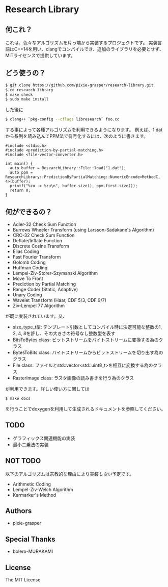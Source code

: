 # Research Library
## 何これ？
これは、色々なアルゴリズムを片っ端から実装するプロジェクトです。
実装言語はC++14を用い、clangでコンパイルでき、追加のライブラリを必要とせず、MITライセンスで提供しています。

## どう使うの？
```bash
$ git clone https://github.com/pixie-grasper/research-library.git
$ cd research-library
$ make check
$ sudo make install
```

した後に

```bash
$ clang++ `pkg-config --cflags libresearch` foo.cc
```

する事によって各種アルゴリズムを利用できるようになります。
例えば、1.datから系列を読み込んでPPM法で符号化するには、次のように書きます。

```c_cpp
#include <stdio.h>
#include <prediction-by-partial-matching.h>
#include <file-vector-converter.h>

int main() {
  auto buffer = ResearchLibrary::File::load("1.dat");
  auto ppm = ResearchLibrary::PredictionByPartialMatching::NumericEncode<MethodC, 4>(buffer);
  printf("%zu -> %zu\n", buffer.size(), ppm.first.size());
  return 0;
}
```

## 何ができるの？
- Adler-32 Check Sum Function
- Burrows Wheeler Transform (using Larsson-Sadakane's Algorithm)
- CRC-32 Check Sum Function
- Deflate/Inflate Function
- Discrete Cosine Transform
- Elias Coding
- Fast Fourier Transform
- Golomb Coding
- Huffman Coding
- Lempel-Ziv-Storer-Szymanski Algorithm
- Move To Front
- Prediction by Partial Matching
- Range Coder (Static, Adaptive)
- Unary Coding
- Wavelet Transform (Haar, CDF 5/3, CDF 9/7)
- Ziv-Lempel 77 Algorithm

が既に実装されています。又、

- size\_type\_t型: テンプレート引数としてコンパイル時に決定可能な整数の1, 2, 4, 8を許し、その大きさの符号なし整数型を表す
- BitsToBytes class: ビットストリームをバイトストリームに変換する為のクラス
- BytesToBits class: バイトストリームからビットストリームを切り出す為のクラス
- File class: ファイルとstd::vector\<std::uint8_t\>を相互に変換する為のクラス
- RasterImage class: ラスタ画像の読み書きを行う為のクラス

が利用できます。詳しい使い方に関しては

```bash
$ make docs
```

を行うことでdoxygenを利用して生成されるドキュメントを参照してください。

## TODO
- グラフィックス関連機能の実装
- 最小二乗法の実装

## NOT TODO
以下のアルゴリズムは宗教的な理由により実装*しない*予定です。

- Arithmetic Coding
- Lempel-Ziv-Welch Algorithm
- Karmarker's Method

## Authors
- pixie-grasper

## Special Thanks
- bolero-MURAKAMI

## License
The MIT License

